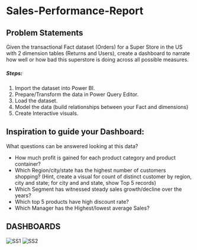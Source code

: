 # Sales-Performance-Report 

## Problem Statements 
Given the transactional Fact dataset (Orders) for a Super Store in the US with 2 dimension tables (Returns
and Users), create a dashboard to narrate how well or how bad this superstore is doing across all possible
measures.

##### Steps:
1. Import the dataset into Power BI.
2. Prepare/Transform the data in Power Query Editor.
3. Load the dataset.
4. Model the data (build relationships between your Fact and dimensions)
5. Create Interactive visuals.

## Inspiration to guide your Dashboard:
What questions can be answered looking at this data?
* How much profit is gained for each product category and product container?
* Which Region/city/state has the highest number of customers shopping?
(Hint, create a visual for count of distinct customer by region, city and state; for city and and state, show
Top 5 records)
* Which Segment has witnessed steady sales growth/decline over the years?
* Which top 5 products have high discount rate?
* Which Manager has the Highest/lowest average Sales?




## DASHBOARDS 
![SS1](https://github.com/Projects-Analysis/Sales-Performance-Report/assets/149543175/38d9ad24-012f-4c0f-b07f-925cbe3abd1b) 
![SS2](https://github.com/Projects-Analysis/Sales-Performance-Report/assets/149543175/ac4313db-8134-482b-8d3d-93f3325f5f2e)


